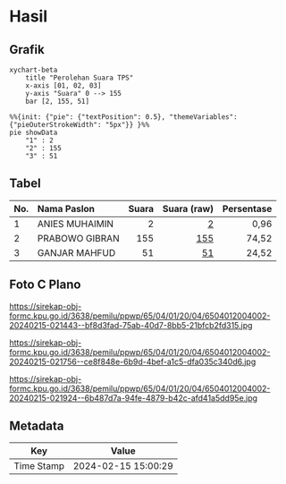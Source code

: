 # Hasil

## Grafik

```mermaid
xychart-beta
    title "Perolehan Suara TPS"
    x-axis [01, 02, 03]
    y-axis "Suara" 0 --> 155
    bar [2, 155, 51]
```

```mermaid
%%{init: {"pie": {"textPosition": 0.5}, "themeVariables": {"pieOuterStrokeWidth": "5px"}} }%%
pie showData
    "1" : 2
    "2" : 155
    "3" : 51
```

## Tabel

| No. | Nama Paslon    | Suara | Suara (raw) | Persentase |
|:--- |:-------------- | -----:| -----------:| ----------:|
| 1   | ANIES MUHAIMIN | 2     | [2][p-1]    | 0,96       |
| 2   | PRABOWO GIBRAN | 155   | [155][p-2]  | 74,52      |
| 3   | GANJAR MAHFUD  | 51    | [51][p-3]   | 24,52      |


[p-1]: https://github.com/gigit-pemilu/pemilu-2024-65-kalimantan-utara/blob/main/pilpres/hitung-suara/sub/65-kalimantan-utara/sub/04-tana-tidung/sub/01-sesayap/sub/2004-sedulun/sub/002-tps/sub/paslon-1.txt
[p-2]: https://github.com/gigit-pemilu/pemilu-2024-65-kalimantan-utara/blob/main/pilpres/hitung-suara/sub/65-kalimantan-utara/sub/04-tana-tidung/sub/01-sesayap/sub/2004-sedulun/sub/002-tps/sub/paslon-2.txt
[p-3]: https://github.com/gigit-pemilu/pemilu-2024-65-kalimantan-utara/blob/main/pilpres/hitung-suara/sub/65-kalimantan-utara/sub/04-tana-tidung/sub/01-sesayap/sub/2004-sedulun/sub/002-tps/sub/paslon-3.txt

## Foto C Plano

https://sirekap-obj-formc.kpu.go.id/3638/pemilu/ppwp/65/04/01/20/04/6504012004002-20240215-021443--bf8d3fad-75ab-40d7-8bb5-21bfcb2fd315.jpg

https://sirekap-obj-formc.kpu.go.id/3638/pemilu/ppwp/65/04/01/20/04/6504012004002-20240215-021756--ce8f848e-6b9d-4bef-a1c5-dfa035c340d6.jpg

https://sirekap-obj-formc.kpu.go.id/3638/pemilu/ppwp/65/04/01/20/04/6504012004002-20240215-021924--6b487d7a-94fe-4879-b42c-afd41a5dd95e.jpg


## Metadata

| Key        | Value               |
| ---------- | ------------------- |
| Time Stamp | 2024-02-15 15:00:29 |



